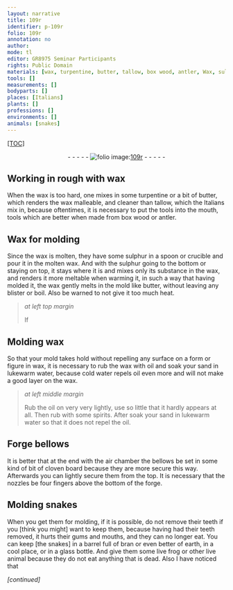 ```yaml
---
layout: narrative
title: 109r
identifier: p-109r
folio: 109r
annotation: no
author:
mode: tl
editor: GR8975 Seminar Participants
rights: Public Domain
materials: [wax, turpentine, butter, tallow, box wood, antler, Wax, sulphur, ,, oil, water, spirits, bran, earth, glass]
tools: []
measurements: []
bodyparts: []
places: [Italians]
plants: []
professions: []
environments: []
animals: [snakes]
---
```


<p><a href="{{ site.baseurl }}/diplomatic/">[TOC]</a></p><div class="folio" align="center">- - - - - <a href="http://gallica.bnf.fr/ark:/12148/btv1b10500001g/f223.image" target="_blank"><img src="https://cu-mkp.github.io/2017-workshop-edition/assets/photo-icon.png" alt="folio image: " style="display:inline-block; margin-bottom:-3px;"/>109r</a> - - - - - </div>  
  

## Working in rough with <span class="m">wax</span>

 
When the <span class="m">wax</span> is too hard, one mixes in some <span class="m">turpentine</span> or a bit of <span class="m">butter</span>, which renders the <span class="m">wax</span> malleable, and cleaner than <span class="m">tallow</span>, which the <span class="pl">Italians</span> mix in, because oftentimes, it is necessary to put the tools into the mouth, <span class="sup">tools</span> which are better when made from <span class="m">box wood</span> or <span class="m">antler</span>.
 
 
  

## <span class="m">Wax</span> for molding

 
Since the <span class="m">wax</span> is molten, they have some <span class="m">sulphur</span> in a spoon or crucible and pour it in the molten <span class="m">wax</span>. And with the <span class="m">sulphur</span> going to the bottom or staying on top, it stays where it is and mixes only its substance in the <span class="m">wax</span>, and renders it more meltable when warming it, in such a way that having molded it, <span class="sup">the <span class="m">wax</span></span> gently melts in the mold like <span class="m">butter</span>, without leaving any blister or boil. Also be warned to not give it too much heat.
 
> *at left top margin*
> 
> 
> If
 
 
  

## Molding <span class="m">wax</span>

 
So that your mold takes hold without repelling any surface on a form or figure in <span class="m">wax</span><span class="m">,</span> it is necessary to rub the <span class="m">wax</span> with <span class="m">oil</span> and soak your sand in lukewarm <span class="m">water</span>, because cold <span class="m">water</span> repels <span class="m">oil</span> even more and will not make a good layer on the <span class="m">wax</span>.
 
> *at left middle margin*
> 
> 
> Rub the <span class="m">oil</span> on very very lightly, <span class="sup">use</span> so little that it hardly appears at all. Then rub with some <span class="m">spirits</span>. After soak your sand in lukewarm <span class="m">water</span> so that it does not repel the <span class="m">oil</span>.

 
  

## Forge bellows

 
It is better that at the end with the air chamber the bellows be set in some kind of bit of cloven board because they are more secure this way. Afterwards you can lightly secure them from the top. It is necessary that the nozzles be four fingers above the bottom of the forge.

 
  

## Molding <span class="al">snakes</span>

 
When you get them for molding, if it is possible, do not remove their teeth if you [think you might] want to keep them, because having had their teeth removed, it hurts their gums and mouths, and they can no longer eat. You can keep [the snakes] in a barrel full of <span class="m">bran</span> or even better of <span class="m">earth</span>, in a cool place, or in a <span class="m">glass</span> bottle. And give them some live frog or other live animal because they do not eat anything <span class="sup">that is</span> dead. Also I have noticed that
 
*[continued]*
 
